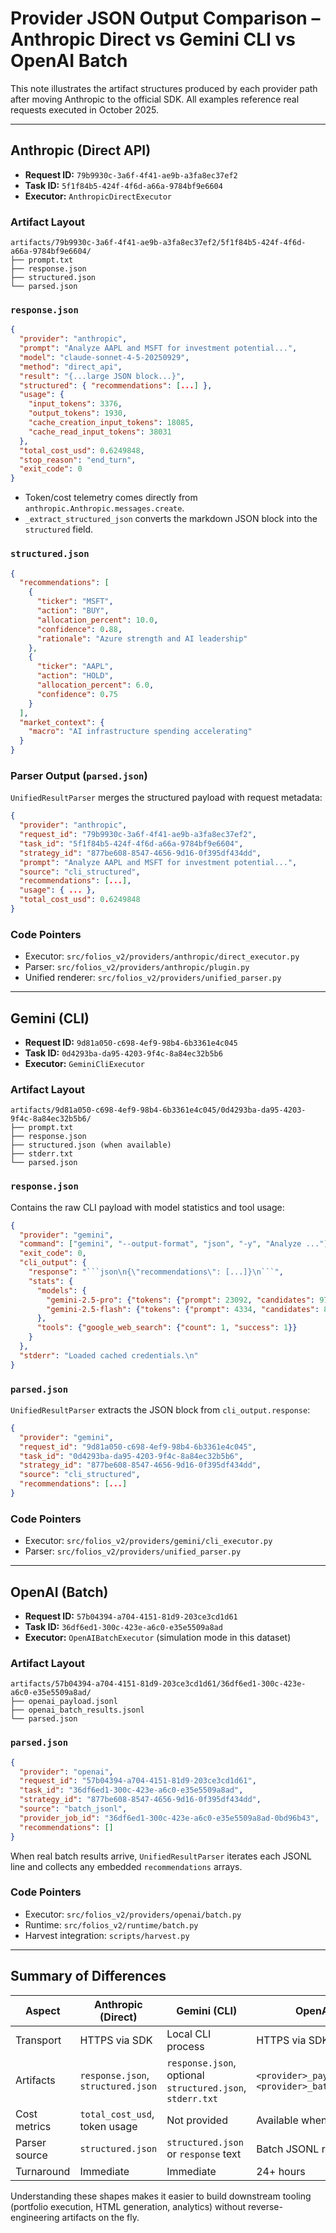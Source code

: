 # Provider JSON Output Comparison – Anthropic Direct vs Gemini CLI vs OpenAI Batch

This note illustrates the artifact structures produced by each provider path after
moving Anthropic to the official SDK. All examples reference real requests executed
in October 2025.

---

## Anthropic (Direct API)

- **Request ID:** `79b9930c-3a6f-4f41-ae9b-a3fa8ec37ef2`
- **Task ID:** `5f1f84b5-424f-4f6d-a66a-9784bf9e6604`
- **Executor:** `AnthropicDirectExecutor`

### Artifact Layout

```
artifacts/79b9930c-3a6f-4f41-ae9b-a3fa8ec37ef2/5f1f84b5-424f-4f6d-a66a-9784bf9e6604/
├── prompt.txt
├── response.json
├── structured.json
└── parsed.json
```

### `response.json`

```json
{
  "provider": "anthropic",
  "prompt": "Analyze AAPL and MSFT for investment potential...",
  "model": "claude-sonnet-4-5-20250929",
  "method": "direct_api",
  "result": "{...large JSON block...}",
  "structured": { "recommendations": [...] },
  "usage": {
    "input_tokens": 3376,
    "output_tokens": 1930,
    "cache_creation_input_tokens": 18085,
    "cache_read_input_tokens": 38031
  },
  "total_cost_usd": 0.6249848,
  "stop_reason": "end_turn",
  "exit_code": 0
}
```

- Token/cost telemetry comes directly from `anthropic.Anthropic.messages.create`.
- `_extract_structured_json` converts the markdown JSON block into the
  `structured` field.

### `structured.json`

```json
{
  "recommendations": [
    {
      "ticker": "MSFT",
      "action": "BUY",
      "allocation_percent": 10.0,
      "confidence": 0.88,
      "rationale": "Azure strength and AI leadership"
    },
    {
      "ticker": "AAPL",
      "action": "HOLD",
      "allocation_percent": 6.0,
      "confidence": 0.75
    }
  ],
  "market_context": {
    "macro": "AI infrastructure spending accelerating"
  }
}
```

### Parser Output (`parsed.json`)

`UnifiedResultParser` merges the structured payload with request metadata:

```json
{
  "provider": "anthropic",
  "request_id": "79b9930c-3a6f-4f41-ae9b-a3fa8ec37ef2",
  "task_id": "5f1f84b5-424f-4f6d-a66a-9784bf9e6604",
  "strategy_id": "877be608-8547-4656-9d16-0f395df434dd",
  "prompt": "Analyze AAPL and MSFT for investment potential...",
  "source": "cli_structured",
  "recommendations": [...],
  "usage": { ... },
  "total_cost_usd": 0.6249848
}
```

### Code Pointers

- Executor: `src/folios_v2/providers/anthropic/direct_executor.py`
- Parser: `src/folios_v2/providers/anthropic/plugin.py`
- Unified renderer: `src/folios_v2/providers/unified_parser.py`

---

## Gemini (CLI)

- **Request ID:** `9d81a050-c698-4ef9-98b4-6b3361e4c045`
- **Task ID:** `0d4293ba-da95-4203-9f4c-8a84ec32b5b6`
- **Executor:** `GeminiCliExecutor`

### Artifact Layout

```
artifacts/9d81a050-c698-4ef9-98b4-6b3361e4c045/0d4293ba-da95-4203-9f4c-8a84ec32b5b6/
├── prompt.txt
├── response.json
├── structured.json (when available)
├── stderr.txt
└── parsed.json
```

### `response.json`

Contains the raw CLI payload with model statistics and tool usage:

```json
{
  "provider": "gemini",
  "command": ["gemini", "--output-format", "json", "-y", "Analyze ..."],
  "exit_code": 0,
  "cli_output": {
    "response": "```json\n{\"recommendations\": [...]}\n```",
    "stats": {
      "models": {
        "gemini-2.5-pro": {"tokens": {"prompt": 23092, "candidates": 97}},
        "gemini-2.5-flash": {"tokens": {"prompt": 4334, "candidates": 864}}
      },
      "tools": {"google_web_search": {"count": 1, "success": 1}}
    }
  },
  "stderr": "Loaded cached credentials.\n"
}
```

### `parsed.json`

`UnifiedResultParser` extracts the JSON block from `cli_output.response`:

```json
{
  "provider": "gemini",
  "request_id": "9d81a050-c698-4ef9-98b4-6b3361e4c045",
  "task_id": "0d4293ba-da95-4203-9f4c-8a84ec32b5b6",
  "strategy_id": "877be608-8547-4656-9d16-0f395df434dd",
  "source": "cli_structured",
  "recommendations": [...]
}
```

### Code Pointers

- Executor: `src/folios_v2/providers/gemini/cli_executor.py`
- Parser: `src/folios_v2/providers/unified_parser.py`

---

## OpenAI (Batch)

- **Request ID:** `57b04394-a704-4151-81d9-203ce3cd1d61`
- **Task ID:** `36df6ed1-300c-423e-a6c0-e35e5509a8ad`
- **Executor:** `OpenAIBatchExecutor` (simulation mode in this dataset)

### Artifact Layout

```
artifacts/57b04394-a704-4151-81d9-203ce3cd1d61/36df6ed1-300c-423e-a6c0-e35e5509a8ad/
├── openai_payload.jsonl
├── openai_batch_results.jsonl
└── parsed.json
```

### `parsed.json`

```json
{
  "provider": "openai",
  "request_id": "57b04394-a704-4151-81d9-203ce3cd1d61",
  "task_id": "36df6ed1-300c-423e-a6c0-e35e5509a8ad",
  "strategy_id": "877be608-8547-4656-9d16-0f395df434dd",
  "source": "batch_jsonl",
  "provider_job_id": "36df6ed1-300c-423e-a6c0-e35e5509a8ad-0bd96b43",
  "recommendations": []
}
```

When real batch results arrive, `UnifiedResultParser` iterates each JSONL line and
collects any embedded `recommendations` arrays.

### Code Pointers

- Executor: `src/folios_v2/providers/openai/batch.py`
- Runtime: `src/folios_v2/runtime/batch.py`
- Harvest integration: `scripts/harvest.py`

---

## Summary of Differences

| Aspect | Anthropic (Direct) | Gemini (CLI) | OpenAI (Batch) |
| --- | --- | --- | --- |
| Transport | HTTPS via SDK | Local CLI process | HTTPS via SDK (async) |
| Artifacts | `response.json`, `structured.json` | `response.json`, optional `structured.json`, `stderr.txt` | `<provider>_payload.jsonl`, `<provider>_batch_results.jsonl` |
| Cost metrics | `total_cost_usd`, token usage | Not provided | Available when using real API |
| Parser source | `structured.json` | `structured.json` or `response` text | Batch JSONL records |
| Turnaround | Immediate | Immediate | 24+ hours |

Understanding these shapes makes it easier to build downstream tooling (portfolio
execution, HTML generation, analytics) without reverse-engineering artifacts on the
fly.
